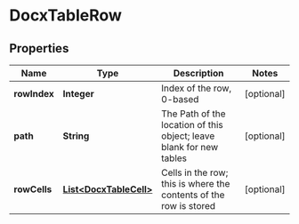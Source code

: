 
# DocxTableRow

## Properties
Name | Type | Description | Notes
------------ | ------------- | ------------- | -------------
**rowIndex** | **Integer** | Index of the row, 0-based |  [optional]
**path** | **String** | The Path of the location of this object; leave blank for new tables |  [optional]
**rowCells** | [**List&lt;DocxTableCell&gt;**](DocxTableCell.md) | Cells in the row; this is where the contents of the row is stored |  [optional]



